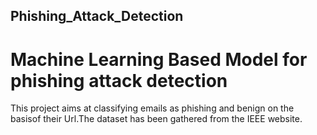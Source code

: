 ## Phishing_Attack_Detection
# Machine Learning Based Model for phishing attack detection
This project aims at classifying emails as phishing and benign on the basisof their Url.The dataset has been gathered from the IEEE website.
